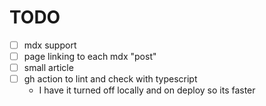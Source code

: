 # TODO

- [ ] mdx support
- [ ] page linking to each mdx "post"
- [ ] small article
- [ ] gh action to lint and check with typescript
    - I have it turned off locally and on deploy so its faster
